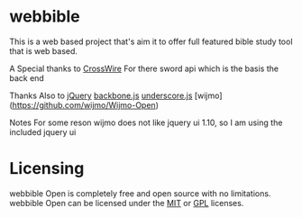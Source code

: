 webbible
========
This is a web based project that's aim it to offer full featured bible study tool that is web based.

A Special thanks to [CrossWire]( http://www.crosswire.org/index.jsp ) For there sword api which is the basis the back end

Thanks Also to
[jQuery](http://jquery.com/)
[backbone.js](http://backbonejs.org/)
[underscore.js](http://underscorejs.org/)
[wijmo] (https://github.com/wijmo/Wijmo-Open)

Notes For some reson wijmo does not like jquery ui 1.10, so I am using the included jquery ui

Licensing
========
webbible Open is completely free and open source with no limitations. webbible Open can be licensed under the [MIT](http://www.opensource.org/licenses/mit-license.html) or [GPL](http://www.opensource.org/licenses/gpl-2.0.php) licenses.

